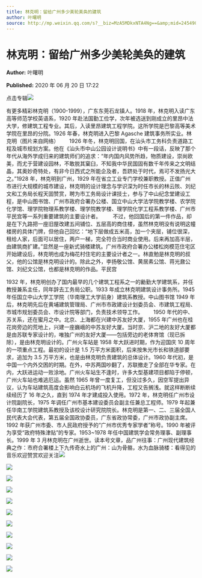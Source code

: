 ```yaml
---
title: 林克明：留给广州多少美轮美奂的建筑
author: 叶曙明
source: http://mp.weixin.qq.com/s?__biz=MzA5MDkxNTA4Ng==&amp;mid=2454909443&amp;idx=1&amp;sn=c8db62dc140122da33b06bb717504f15&amp;chksm=87a23a62b0d5b3740d51885b2830b89b713be867a14475fb79951e678a19befaf3d0c3564c17&poc_token=HJ_Do2ejHyO-wNZGG8Q1S8FdPgy1YBBEob-nUEme
---
```


# 林克明：留给广州多少美轮美奂的建筑

**Author:** 叶曙明

**Published:** 2020 年 06 月 20 日 17:22

点击专辑![](https://mmbiz.qpic.cn/mmbiz_gif/Ljib4So7yuWiaZicicVdVyXPlCQ4ay6sjDoSnONTZS6hpXzVt3gZhHvjlIFeu7wz3eWMibuNHFia7rMwGs8xYY5oIMIw/640?wx_fmt=gif)

有更多精彩林克明（1900-1999），广东东莞石龙镇人。1918 年，林克明入读广东高等师范学校英语系，1920 年赴法国勤工俭学，次年被选送到刚成立的里昂中法大学，修建筑工程专业。其后，入读里昂建筑工程学院。这所学院是巴黎高等美术学院在里昂的分院。1926 年春，林克明进入巴黎 Agasche 建筑事务所实业。林克明（图片来自网络）       1926 年冬，林克明回国，在汕头市工务科负责道路工程及城市规划方案。他在《汕头市中山公园设计说明书》中有一段话，反映了那个年代从海外学成归来的建筑师们的追求：“年内国内风势所趋，物质建设，崇尚欧美，而尤于营建设园林，不敢脱其窠臼，不知我中华民国固有数千年传来之文明结晶，其奥妙奇特处，有非今日西式之所能企及者，吾跻处于时代，焉可不发扬光大之。”1928 年，林克明到广州，1929 年在省立工业专门学校兼职教授。正值广州市进行大规模的城市建设，林克明的设计理念与学识深为时任市长的林云陔、刘纪文和工务局长程天固赞赏，聘为市工务局设计课技士，参与了中山纪念堂建设工程，是中山图书馆、广州市政府合署办公楼、国立中山大学法学院教学楼、农学院化学馆、理学院物理系教学楼、理学院教学楼、理学院化学工程系教学楼、广州市平民宫等一系列重要建筑的主要设计者。        不过，他回国后的第一件作品，却是在下九路把一座旧屋改建五间铺位、五层高的商住楼，虽然林克明没有说明这幢楼房的具体门牌，但他自己回忆：“地下层做成五米高，加一个夹层，铺位很深，租给人家，后面可以居住，两户一梯，完全符合当时商业使用。后来再加高半层，由建筑商扩建。”显然是一座新式骑楼建筑。广州市政府合署办公楼松岗模范住宅区开始建设后，林克明也成为梅花村住宅的主要设计者之一。林直勉是林克明的叔父，他的公馆是林克明设计的。除此之外，李扬敬公馆、黄居素公馆、蒋光鼐公馆、刘纪文公馆，也都是林克明的作品。平民宫

1932 年，林克明创办了国内最早的几个建筑工程系之一的勷勤大学建筑系，并任教授兼系主任，同年辞去工务局公职。1933 年成立林克明建筑设计事务所。1945 年任国立中山大学工学院（华南理工大学前身）建筑系教授。中山图书馆 1949 年后，林克明先后在黄埔建筑管理局、广州市市政建设计划委员会、市建筑工程局、市城市规划委员会、市设计院等部门，负责技术领导工作。       1950 年代的中、苏关系，还在蜜月之中。北京、上海都在兴建中苏友好大厦，1955 年广州也在桂花岗旁边的荒地上，兴建一座巍峨的中苏友好大厦。当时京、沪二地的友好大厦都是由苏联专家设计的，唯独广州的友好大厦——包括旁边的老体育馆（现已拆除），是由林克明设计的。广州火车站是 1958 年大跃进时期，作为迎国庆 10 周年的一项重点工程。最初的设计是 1.5 万平方米面积，后来按朱光市长和铁道部要求，追加为 3.5 万平方米，也是由林克明负责建筑的总体设计。1960 年代初，是中国一个内外交困的时期。在外，中苏两国吵翻了，苏联撤走了全部在华专家。在内，大跃进运动一败涂地。广州火车站生不逢时，许多大型基建项目都陷于停顿，广州火车站也难逃厄运。虽然 1965 年曾一度复工，但没过多久，因空军提出异议，认为车站建筑高度会影响白云机场的飞机升降，工程又告搁浅。就这样断断续续经历了 16 年之久，直到 1974 年才建成投入使用。1972 年，林克明任广州市设计院副院长，1975 年调任广州市基本建设委员会副主任兼总工程师。1979 年起兼任华南工学院建筑系教授及该校设计研究院院长。林克明是第一、二、三届全国人民代表大会代表，第五届全国政协委员，广东省政协常委，广州市政协副主席。1992 年获广州市委、市人民政府授予的“广州市优秀专家学者”称号。1990 年被评为享受“政府特殊津贴”的专家。1953~1978 年任中国建筑学会常务理事、副理事长。1999 年 3 月林克明在广州逝世。读本号文章，品广州往事：广州现代建筑经典之作：市府合署楼上下九传奇水上的广州：山为骨骼，水为血脉骑楼：看得见的音乐欢迎赞赏欢迎关注![](https://mmbiz.qpic.cn/mmbiz_jpg/PJWG74pLsMZMbFg8ARViax1wm8gIjrhLA7Pa3gmR6MQ15wsKjicMhALGicg5HdDaFhSHpJB9FAvanas5KicuqDKX3A/640?wx_fmt=jpeg)

![](https://mmbiz.qpic.cn/mmbiz_png/Ljib4So7yuWhBBwsyI87dbaZrXD9MF80JKkiaoxHN4Lq20wGBaAYeLFToBrPehtPeglreAQzCZ6CCKbMou4eP3zw/640?wx_fmt=png)

![](https://mmbiz.qpic.cn/mmbiz_jpg/PJWG74pLsMZMbFg8ARViax1wm8gIjrhLAc3nVSoDLOQ1UqmuOoIxCpe5XboEoHWxMPiagzboOSmVichia30bA2OMxw/640?wx_fmt=jpeg)

![](https://mmbiz.qpic.cn/mmbiz_jpg/PJWG74pLsMZMbFg8ARViax1wm8gIjrhLADo5Wzx9oBcAYsyn1NkibicIbSicXZpyB8Wz0faDgnz13OibycGlMfHKIibw/640?wx_fmt=jpeg)

![](https://mmbiz.qpic.cn/mmbiz_jpg/PJWG74pLsMZMbFg8ARViax1wm8gIjrhLAy6q2C4SuC2ygE5Y0eSMq6JpOSMgT6GnZRVYfon7g58yS7q1wBNJ6Qw/640?wx_fmt=jpeg)

![](https://mmbiz.qpic.cn/mmbiz_png/Ljib4So7yuWhjicVGrzxbBYX6qOTxdicF13nNtSGhVd2YaDnadIExfNCGEUX9creibIoexUB57YTTzDtC9pyvGYaAw/640?wx_fmt=png)

![](https://mmbiz.qpic.cn/mmbiz_jpg/PJWG74pLsMZMbFg8ARViax1wm8gIjrhLA4ypoTyicOFsmllKXicia7KkmmibkH7ao7icBvaLekjQTWfibtBjaibyP83gFw/640?wx_fmt=jpeg)

![](https://mmbiz.qpic.cn/mmbiz_jpg/PJWG74pLsMYGLNSFwK8TQVPLFdw00HdGcrJtQzm4k4JEOmv1FvgF3x5EpBeTuQoK5Y4FAueMZiaC866PfiaFwVOQ/640?wx_fmt=jpeg)

![](https://mmbiz.qpic.cn/mmbiz_jpg/PJWG74pLsMYGLNSFwK8TQVPLFdw00HdGbibtW9NzbE4hLUVZl9q2iaoqYCibKjPQqNO1JXmNGsj0CdJB5lq6FicxrA/640?wx_fmt=jpeg)

![](https://mmbiz.qpic.cn/mmbiz_gif/Ljib4So7yuWiaRfTCHssQh4gdoMCemwnvJXO4G3O2zPmY0DVcZT99aMXrHXQplnqYCRjLLKibicCGM9mmsVnSC8pRA/640?wx_fmt=gif)

![](https://mmbiz.qpic.cn/mmbiz_jpg/PJWG74pLsMYGLNSFwK8TQVPLFdw00HdGliczxXY51pWJ0GjibQzeMTic4CN5MaJXcxrEJiat8vGQsekZVnNQfQohwg/640?wx_fmt=jpeg)
